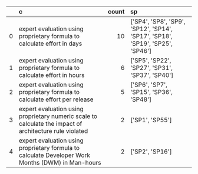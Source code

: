 |    | c                                                                                                       |   count | sp                                                                            |
|---:|:--------------------------------------------------------------------------------------------------------|--------:|:------------------------------------------------------------------------------|
|  0 | expert evaluation using proprietary formula to calculate effort in days                                 |      10 | ['SP4', 'SP8', 'SP9', 'SP12', 'SP14', 'SP17', 'SP18', 'SP19', 'SP25', 'SP46'] |
|  1 | expert evaluation using proprietary formula to calculate effort in hours                                |       6 | ['SP5', 'SP22', 'SP27', 'SP31', 'SP37', 'SP40']                               |
|  2 | expert evaluation using proprietary formula to calculate effort per release                             |       5 | ['SP6', 'SP7', 'SP15', 'SP36', 'SP48']                                        |
|  3 | expert evaluation using proprietary numeric scale to calculate the impact of architecture rule violated |       2 | ['SP1', 'SP55']                                                               |
|  4 | expert evaluation using proprietary formula to calculate Developer Work Months (DWM) in Man-hours       |       2 | ['SP2', 'SP16']                                                               |